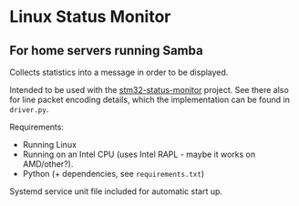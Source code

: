# Linux Status Monitor
## For home servers running Samba

Collects statistics into a message in order to be displayed.

Intended to be used with the [stm32-status-monitor](https://github.com/marcosatti/stm32-status-monitor) project.
See there also for line packet encoding details, which the implementation can be found in `driver.py`.

Requirements:
- Running Linux
- Running on an Intel CPU (uses Intel RAPL - maybe it works on AMD/other?).
- Python (+ dependencies, see `requirements.txt`)

Systemd service unit file included for automatic start up. 
